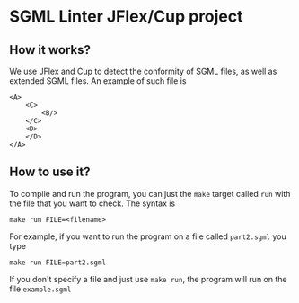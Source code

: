 # SGML Linter JFlex/Cup project

## How it works?
We use JFlex and Cup to detect the conformity of SGML files, as well as extended SGML files.
An example of such file is
```
<A>
	<C>
		<B/>
	</C>
	<D>
	</D>
</A>
```

## How to use it?
To compile and run the program, you can just the `make` target called `run` with the file that you want to check.
The syntax is
```
make run FILE=<filename>
```
For example, if you want to run the program on a file called `part2.sgml` you type
```
make run FILE=part2.sgml
```
If you don't specify a file and just use `make run`, the program will run on the file `example.sgml`
